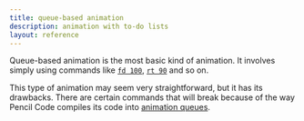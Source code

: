 ```yaml
---
title: queue-based animation
description: animation with to-do lists
layout: reference
---
```


Queue-based animation is the most basic kind of animation. It involves simply using commands like [`fd 100`](fd.html), [`rt 90`](rt.html) and so on. 

This type of animation may seem very straightforward, but it has its drawbacks. There are certain commands that will break because of the way Pencil Code compiles its code into [animation queues](animationqueues.html). 

